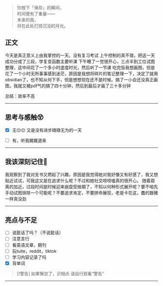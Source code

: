 > 你按下「保存」的瞬间，  
> 时间便有了重量——  
> 未来的我，  
> 将在此处打捞沉没的月光。  

## 正文

今天是真正意义上由我掌控的一天。没有复习考试
上午控制的真不错，把这一天成功分成了三段，学复变函数主要听课
下午睡了一觉很开心，三点半到工位试图整理，这中间花了一个多小时虚度时光，然后听了一节课
吃完饭我想画图，但是花了一个小时无所事事感到迷茫，原因是我想将碎片的笔记整理一下，决定了就用obsidian了，也不知从何下手，但是想想现在还不是时候。搞了一小会还没真正画图，我就又被pdf气的搞了四十分钟，然后到最后才画了三十多分钟

总结：效率不高

---
## 思考与感触😲
- [x] 无😔😔
 又是没有进步碌碌无为的一天
- [ ] 有，听我娓娓道来


---
## 我该深刻记住🦊
我观察到了我对支书又燃起了兴趣，原因是我觉得她对我好像又有好感了，我又想贴近试试，可我这又是在追求什么呢？不过和她社交唠唠嗑真的很开心。
随着距离的加近，过段时间是时候迎来崩盘受挫期了，不知以何种形式展开呢？要不咱先手动试图排除一个可能呢？不要追求肯定，不要拼命展现，老是卡在这，蠢的跟猪一样真没劲

---
## 亮点与不足
- [ ] 说脏话了吗？（不说脏话）
- [ ] 注意言行
- [ ] 看英语文章，期刊
- [ ] 玩tuite，reddit，tiktok
- [ ] 学习内容记录了吗
- [x] 背单词

> [!警告]
> 如果懈怠了，识相点
> 请自行观看“警告”

---


